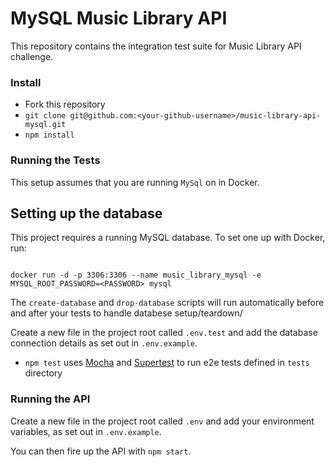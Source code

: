 # MySQL Music Library API

This repository contains the integration test suite for Music Library API challenge.

### Install

- Fork this repository
- `git clone git@github.com:<your-github-username>/music-library-api-mysql.git`
- `npm install`

### Running the Tests

This setup assumes that you are running `MySql` on in Docker.

## Setting up the database

This project requires a running MySQL database. To set one up with Docker, run:

```

docker run -d -p 3306:3306 --name music_library_mysql -e MYSQL_ROOT_PASSWORD=<PASSWORD> mysql

```
The `create-database` and `drop-database` scripts will run automatically before and after your tests to handle databese setup/teardown/

Create a new file in the project root called `.env.test` and add the database connection details as set out in `.env.example`.


- `npm test` uses [Mocha](https://mochajs.org/) and [Supertest](https://www.npmjs.com/package/supertest) to run e2e tests defined in `tests` directory

### Running the API

Create a new file in the project root called `.env` and add your environment variables, as set out in `.env.example`.

You can then fire up the API with `npm start`.
